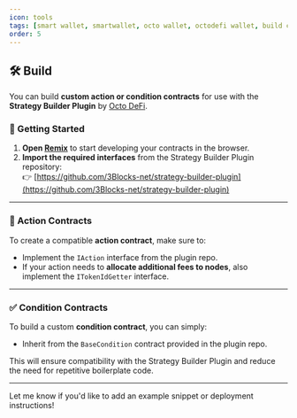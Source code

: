 ```yaml
---
icon: tools
tags: [smart wallet, smartwallet, octo wallet, octodefi wallet, build contracts]
order: 5
---
```


## 🛠️ Build

You can build **custom action or condition contracts** for use with the **Strategy Builder Plugin** by [Octo DeFi](https://octo.fi).

### 🧱 Getting Started

1. **Open [Remix](https://remix.ethereum.org)** to start developing your contracts in the browser.
2. **Import the required interfaces** from the Strategy Builder Plugin repository:  
   👉 [https://github.com/3Blocks-net/strategy-builder-plugin](https://github.com/3Blocks-net/strategy-builder-plugin)

---

### 🧩 Action Contracts

To create a compatible **action contract**, make sure to:

- Implement the `IAction` interface from the plugin repo.
- If your action needs to **allocate additional fees to nodes**, also implement the `ITokenIdGetter` interface.

---

### ✅ Condition Contracts

To build a custom **condition contract**, you can simply:

- Inherit from the `BaseCondition` contract provided in the plugin repo.

This will ensure compatibility with the Strategy Builder Plugin and reduce the need for repetitive boilerplate code.

---

Let me know if you'd like to add an example snippet or deployment instructions!
